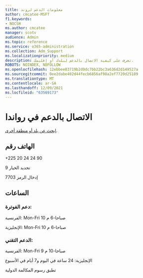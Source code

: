 ```yaml
---
title: معلومات الدعم لروند
author: cmcatee-MSFT
f1.keywords:
- NOCSH
ms.author: cmcatee
manager: scotv
audience: Admin
ms.topic: reference
ms.service: o365-administration
ms.collection: Adm_Support
ms.localizationpriority: medium
description: تعرف على كيفية الاتصال بالدعم لبلدك أو إقليمك.
ROBOTS: NOINDEX, NOFOLLOW
ms.openlocfilehash: 12ebbee03719b2d9dc7bb22bc3a636d2d149527a
ms.sourcegitcommit: 0ee2dabe402d44fecb6856af98a2ef7720d25189
ms.translationtype: MT
ms.contentlocale: ar-SA
ms.lasthandoff: 12/09/2021
ms.locfileid: "63569173"
---
```

# <a name="contact-support-for-rwanda"></a>الاتصال بالدعم في رواندا

[ابحث عن بلد أو منطقة أخرى](../get-help-support.md).

## <a name="phone-number"></a>الهاتف رقم
+225 20 24 24 90

تحديد الخيار 9

إدخال الرمز 7703

## <a name="hours"></a>الساعات
### <a name="billing-support"></a>دعم الفوترة:

الفرنسية: Mon-Fri 10 صباحا-6 م

الإنجليزية: Mon-Fri 10 صباحا-6 م

### <a name="technical-support"></a>الدعم التقني:

الفرنسية: Mon-Fri 9 صباحا-10 م

الإنجليزية: 24 ساعة في اليوم و7 أيام في الأسبوع

تطبق رسوم المكالمة الدولية
